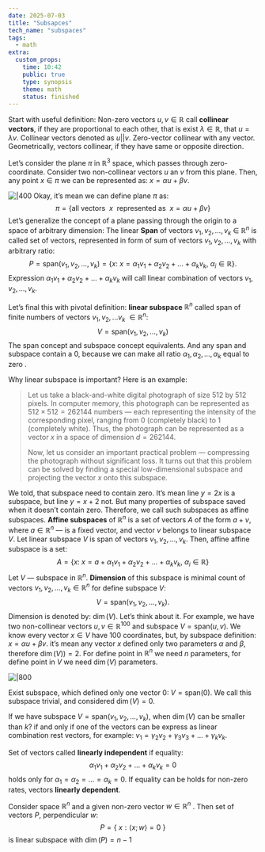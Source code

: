 ```yaml
---
date: 2025-07-03
title: "Subsapces"
tech_name: "subspaces"
tags:
  - math
extra:
  custom_props:
    time: 10:42
    public: true
    type: synopsis
    theme: math
    status: finished
---
```

Start with useful definition: Non-zero vectors $u, v \in \mathbb{R}$ call **collinear vectors**, if they are proportional to each other, that is exist $\lambda \in \mathbb{R}$, that $u = \lambda v$. Collinear vectors denoted as $u || v$. Zero-vector collinear with any vector. Geometrically, vectors collinear, if they have same or opposite direction. 

Let’s consider the plane $\pi$ in $\mathbb{R}^3$ space, which passes through zero-coordinate. Consider two non-collinear vectors $u$ an $v$ from this plane. Then, any point $x \in \pi$ we can be represented as: $x = \alpha u + \beta v$. 

![|400](/images/two-vectors-on-plane.png)
Okay, it’s mean we can define plane $\pi$  as:
$$
\pi = \{\text{all vectors }\  x \ \text { represented as }\ x = \alpha u + \beta v\}
$$
Let’s generalize the concept of a plane passing through the origin to a space of arbitrary dimension:
The linear **Span** of vectors $v_1, v_2, \dots, v_k \ \in \ \mathbb{R}^n$ is called set of vectors, represented in form of sum of vectors $v_1, v_2, \dots, v_k$ with arbitrary ratio:
$$
P = \text{span}{(v_1, v_2, \dots, v_k)} = \{ x: \ x = \alpha_1 v_1 + \alpha_2 v_2 + \dots + \alpha_k v_k, \ \alpha_i \in \mathbb{R} \}.
$$
Expression $\alpha_1 v_1 + \alpha_2 v_2 + \dots + \alpha_k v_k$ will call linear combination of vectors $v_1, v_2, \dots, v_k$. 

Let’s final this with pivotal definition: **linear subspace** $\mathbb{R}^n$ called span of finite numbers of vectors $v_1, v_2, \dots v_k \ \in \mathbb{R}^n$:
$$
V = \text{span}(v_1, v_2, \dots, v_k)
$$
The span concept and subspace concept equivalents. And any span and subspace contain a $0$, because we can make all ratio $\alpha_1, \alpha_2, \dots, \alpha_k$ equal to zero . 

Why linear subspace is important? Here is an example:
> Let us take a black-and-white digital photograph of size 512 by 512 pixels. In computer memory, this photograph can be represented as $512 \times 512 = 262144$ numbers — each representing the intensity of the corresponding pixel, ranging from 0 (completely black) to 1 (completely white). Thus, the photograph can be represented as a vector $x$ in a space of dimension $d=262144$.
>
> Now, let us consider an important practical problem — compressing the photograph without significant loss. It turns out that this problem can be solved by finding a special low-dimensional subspace and projecting the vector $x$ onto this subspace.

We told, that subspace need to contain zero. It’s mean line $y = 2x$ is a subspace, but line $y = x + 2$ not. But many properties of subspace saved when it doesn’t contain zero. Therefore, we call such subspaces as affine subspaces. **Affine subspaces** of $\mathbb{R}^n$ is a set of vectors $A$ of the form $a + v$, where $a \in \mathbb{R}^n$ — is a fixed vector, and vector $v$ belongs to linear subspace $V$. Let linear subspace $V$ is span of vectors $v_1, v_2, \dots, v_k$. Then, affine affine subspace is a set:
$$
A = \{ x: \ x = a + \alpha_1 v_1 + \alpha_2 v_2 + \dots + \alpha_k v_k, \ \alpha_i \in \mathbb{R}\}
$$
Let $V$ — subspace in $\mathbb{R}^n$. **Dimension** of this subspace is minimal count of vectors $v_1, v_2, \dots, v_k \in \mathbb{R}^n$ for define subspace $V$:
$$
V = \text{span}(v_1, v_2, \dots, v_k).
$$
Dimension is denoted by: $\dim{(V)}$. 
Let’s think about it. For example, we have two non-collinear vectors $u, v \in \mathbb{R}^{100}$ and subspace $V = \text{span}(u, v)$. We know every vector $x \in V$ have 100 coordinates, but, by subspace definition: $x = \alpha u + \beta v$. it’s mean any vector $x$ defined only two parameters $\alpha$ and $\beta$, therefore $\dim{(V))} = 2$. For define point in $\mathbb{R}^n$ we need $n$ parameters, for define point in $V$ we need $\dim{(V)}$ parameters. 

![|800](/images/define-subspace.png)

Exist subspace, which defined only one vector $0$: $V = \text{span}(0)$. We call this subspace trivial, and considered $\dim{(V)} = 0$.

If we have subspace $V = \text{span}(v_1, v_2, \dots, v_k)$, when $\dim{(V)}$ can be smaller than $k$? if and only if one of the vectors can be express as linear combination rest vectors, for example: $v_1 = \gamma_2v_2 + \gamma_3v_3 + \dots + \gamma_kv_k$. 

Set of vectors called **linearly independent** if equality:
$$
\alpha_1 v_1 + \alpha_2 v_2 + \dots + \alpha_k v_k = 0
$$
holds only for $\alpha_1 = \alpha_2 = \dots = \alpha_k = 0$. If equality can be holds for non-zero rates, vectors **linearly dependent**.

Consider space $\mathbb{R}^n$ and a given non-zero vector $w \in \mathbb{R}^n$ . Then set of vectors $P$, perpendicular $w$:
$$
P = \{ \ x: \langle x;w \rangle = 0\ \}
$$
is linear subspace with $\dim{(P)} = n - 1$
